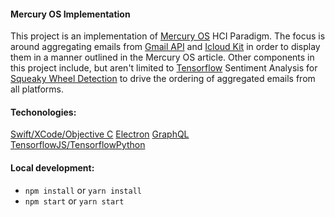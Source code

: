 #### Mercury OS Implementation

This project is an implementation of [Mercury OS](https://uxdesign.cc/introducing-mercury-os-f4de45a04289) HCI Paradigm. The focus is around aggregating emails from [Gmail API](https://developers.google.com/gmail/api) and [Icloud Kit](https://developer.apple.com/icloud/) in order to display them in a manner outlined in the Mercury OS article. Other components in this project include, but aren't limited to [Tensorflow](https://www.tensorflow.org/) Sentiment Analysis for [Squeaky Wheel Detection](https://monkeylearn.com/blog/detecting-squeaky-wheel-urgency-in-customer-support-tickets/?ref=Welcome.AI) to drive the ordering of aggregated emails from all platforms.

#### Techonologies:

[Swift/XCode/Objective C](https://developer.apple.com/macos/)
[Electron](https://electronjs.org/)
[GraphQL](https://graphql.org/)
[TensorflowJS/TensorflowPython](https://www.tensorflow.org/)

#### Local development:

- `npm install` or `yarn install`
- `npm start` or `yarn start`
